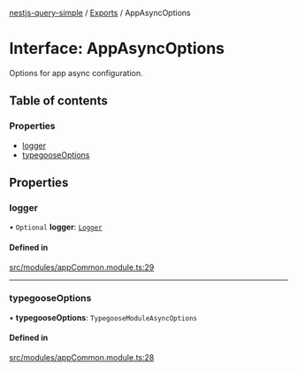 [nestjs-query-simple](../README.md) / [Exports](../modules.md) / AppAsyncOptions

# Interface: AppAsyncOptions

Options for app async configuration.

## Table of contents

### Properties

- [logger](AppAsyncOptions.md#logger)
- [typegooseOptions](AppAsyncOptions.md#typegooseoptions)

## Properties

### logger

• `Optional` **logger**: [`Logger`](Logger.md)

#### Defined in

[src/modules/appCommon.module.ts:29](https://github.com/choresh/nestjs-query-simple/blob/main/packages/nestjs-query-simple/src/modules/appCommon.module.ts#L29)

___

### typegooseOptions

• **typegooseOptions**: `TypegooseModuleAsyncOptions`

#### Defined in

[src/modules/appCommon.module.ts:28](https://github.com/choresh/nestjs-query-simple/blob/main/packages/nestjs-query-simple/src/modules/appCommon.module.ts#L28)
